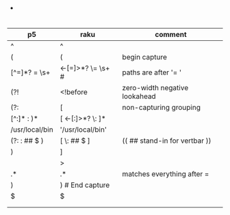 - [](#orgcf40d39)


<a id="orgcf40d39"></a>

# 

| p5               | raku                    | comment                       |
|---------------- |----------------------- |----------------------------- |
| ^                | ^                       |                               |
| (                | (                       | begin capture                 |
| [^=]\*?   =  \s+ | <-[=]>\*?  \\=  \s+   # | paths are after '= '          |
| (?!              | <!before                | zero-width negative lookahead |
| (?:              | [                       | non-capturing grouping        |
| [^:]\* : )\*     | [ <-[:]>\*? \\: ]\*     |                               |
| /usr/local/bin   | '/usr/local/bin'        |                               |
| (?: : ## $ )     | [ \\: ## $ ]            | (( ## stand-in for vertbar )) |
| )                | ]                       |                               |
|                  | >                       |                               |
| .\*              | .\*                     | matches everything after =    |
| )                | )   # End capture       |                               |
| $                | $                       |                               |
|                  |                         |                               |
|                  |                         |                               |
